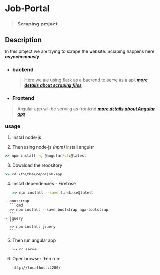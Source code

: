 # Job-Portal
> ### Scraping project

## Description

In this project we are trying to scrape the website. Scraping happens here ***asynchronously***.

- ### backend
  > Here we are using flask as a backend to serve as a api.
  ***[more details about scraping files](https://github.com/raita0100/Job-Portal/blob/master/backend/)***

- ### Frontend
 > Angular app will be serving as frontend
 ***[more details about Angular app](https://github.com/raita0100/Job-Portal/blob/master/job-app/)***
 
 ### usage 
 1. Install node-js
 
 2. Then using node-js _(npm)_ install angular
  ```cmd
  >> npm install -g @angular/cli@latest
  ```
 
 3. Download the repository
  ```cmd
  >> cd \to\the\repo\job-app
  ```
  
  4. Install dependencies
    - Firebase
      ```cmd
      >> npm install --save firebase@latest
      ```
    - bootstrap
      ```cmd
      >> npm install --save bootstrap ngx-bootstrap
      ```
    - jquery
      ```
      >> npm install jquery
      ```
      
  5. Then run angular app
     ```cmd
     >> ng serve
     ```
  6. Open browser then run:
     ```link
     http://localhost:4200/
     ```
 
